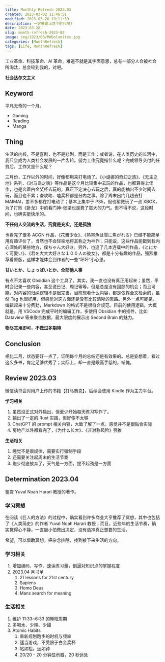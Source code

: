 ```yaml
---
title: Monthly Refresh 2023.03
created: 2023-03-02 11:46:51
modified: 2023-03-28 19:11:39
description: 一定要追上这个时代吗?
date: 2023-03-28
slug: month-refresh-2023-03
image: img/2023/03/MWDolomites.jpg
categories: [MonthRefresh]
tags: [Life, MonthRefresh]
---
```


工业革命、科技革命、AI 革命，难道不就是其字面意思，总有一部分人会被社会所淘汰，总会轮到我的，对吧。

**社会达尔文主义**

## Keyword

平凡无奇的一个月。

- Gaming
- Reading
- Manga

## Thing

生活的内核，不是喜剧，也不是悲剧，而是工作；或者说，在人类历史的长河中，我只会成为人类社会发展的一片齿轮。努力工作究竟指什么呢？完成领导交付的任务后，工作又是什么呢？

三月份，工作以外的时间，好像都用来打电动了。《小缇娜的奇幻之旅》、《无主之地》系列、《对马岛之魂》等作品是这个月比较集中去玩的作品，也都算得上佳作，也是奔着白金奖杯去玩的，真正下定决心去玩之后，真的能抽出不少时间去玩，而且也不累；查攻略、嗑奖杯都是分内之事。除了周末出门几趟去打 MAIMAI，差不多都在打电动了；基本上集中于 PS5，但也稍微玩了一点 XBOX，为了打败《卧龙》中的看门神-张梁也是费了蛮大的力气。但不得不说，这段时间，也确实挺快乐的。

**不任何人交流的生活，究竟是充实，还是孤独**

也看完了很多 ACGN 作品，《花舞少女》、《熱帯魚は雪に焦がれる》已经不能简单用有趣评价了，当然也不会轻率地将其称之为神作；只能说，这些作品能戳到我内心深处的某些地方，僕ちゃん大好き。另外，也追了几本连载中的作品，《とにかく可愛い》、《君を大大大好きな１００人の彼女》，都是十分有趣的作品，强烈推荐看原版，这样才能体会到作者的一些“坏坏”小心思。

**甘いとか、しょっぱいとか、全部他人事**

有点不太喜欢 Obsidian 这个工具了，其实，我一直也没有真正用起来；虽然，平时会记录一些内容，甚至说日记、周记等等，但是总是没有回顾的机会；而且可能，对内容的归纳逻辑不是很完善，目前想看什么内容，都是依靠全文检索的，虽然 Tag 也很好用，但感觉对这方面还是没有比较清晰的思路。另外一点可能是，编辑起来十分费劲，Markdown 的格式不是很符合规范。目前的使用逻辑，大概就是，用 VSCode 完成平时的编辑工作，多使用 Obsidian 中的插件，比如 Dataview 等来聚合数据，最大限度的展示出 Second Brain 的魅力。

**物尽其用即可，不做过多期待**

## Conclusion

相比二月，状态要好一点了，证明每个月的总结还是有效果的。总是妄想着，看过这么多书，肯定足够优秀了；实际上，却一直是眼高手低的，惭愧。

## Review 2023.03

微信读书会对用户上传的书籍【打马赛克】，后续会使用 Kindle 作为主力平台。

**学习相关**

1. 虽然没正式对外输出，但至少开始每天练习写作了。
2. 输出了一定的 Rust 实践，但好像不太够
3. ChatGPT 的 prompt 相关内容，大致了解了一点，感觉并不是很贴合实际
4. 房地产以外都看完了，《为什么长大》、《非对称风险》强推

**生活相关**

1. 睡觉不是很规律，需要实行强制手段
2. 还需要关注起周末的生活节奏
3. 跑步彻底放弃了，天气是一方面，提不起劲是一方面

## Determination 2023.04

鉴赏 Yuval Noah Harari 教授的著作。

### 学习冥想

在阅读《巨人的方法》的过程中，确实看到许多商业大亨推荐了冥想，其中也包括了《人类简史》的作者 Yuval Noah Harari 教授；而且，近些年的生活节奏，确实觉得心不静，一直胆小怕做出决定，没有选择真正想要的生活。

希望，可以借助冥想，把杂念排除，找到接下来生活的方向。

### 学习相关

1. 增加编码、写作、速读练习量，倒逼对知识点的掌握程度
2. 2023.04 月书单
   1. 21 lessons for 21st century
   2. Sapiens
   3. Homo Deus
   4. Mans search for meaning

### 生活相关

1. 维护 11:33~6:33 的睡眠周期
2. 多喝水、少辣、少甜
3. Atomic Habits
   1. 重新规划跑步的时机与频率
   2. 适当游戏，不受限于白金奖杯
   3. 站如松，坐如钟
   4. 20/20 - 20 分钟显示器，20 秒远处
